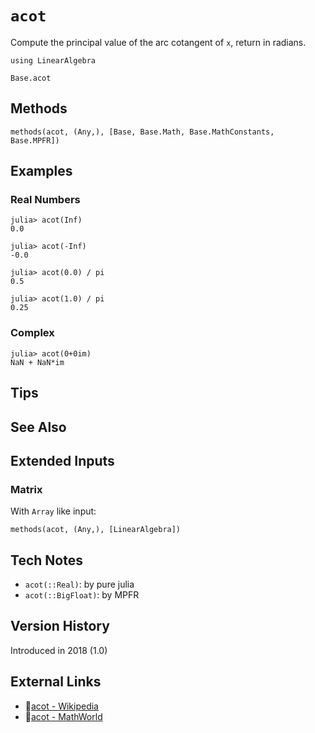# `acot`

Compute the principal value of the arc cotangent of `x`,
return in radians.

```@setup repl_only
using LinearAlgebra
```
```@docs
Base.acot
```


## Methods

```@repl
methods(acot, (Any,), [Base, Base.Math, Base.MathConstants, Base.MPFR])
```


## Examples

### Real Numbers
```jldoctest
julia> acot(Inf)
0.0

julia> acot(-Inf)
-0.0

julia> acot(0.0) / pi
0.5

julia> acot(1.0) / pi
0.25
```

### Complex
```jldoctest
julia> acot(0+0im)
NaN + NaN*im
```

## Tips


## See Also



## Extended Inputs

### Matrix
With `Array` like input:
```@repl repl_only
methods(acot, (Any,), [LinearAlgebra])
```


## Tech Notes

- `acot(::Real)`: by pure julia
- `acot(::BigFloat)`: by MPFR


## Version History

Introduced in 2018 (1.0)


## External Links
- 🔗[acot - Wikipedia](https://en.wikipedia.org/wiki/ )
- 🔗[acot - MathWorld](https://mathworld.wolfram.com/ )
